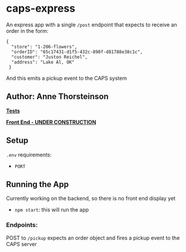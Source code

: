 # caps-express
An express app with a single ```/post``` endpoint that expects to receive an order in the form:
```
{
  "store": "1-206-flowers",
  "orderID": "65c17431-d1f5-432c-890f-d81788e38c1c",
  "customer": "Juston Reichel",
  "address": "Lake Al, OK"
 }
```
And this emits a pickup event to the CAPS system 

## Author: Anne Thorsteinson

**[Tests](https://github.com/AnneThor/caps-express/actions)**

**[Front End - UNDER CONSTRUCTION](https://parcel-delivery-tracker.herokuapp.com/)**

## Setup

```.env``` requirements:

- ```PORT```

## Running the App

Currently working on the backend, so there is no front end display yet

- ```npm start```: this will run the app

### Endpoints:

POST to ```/pickup``` expects an order object and fires a pickup event to the CAPS server
